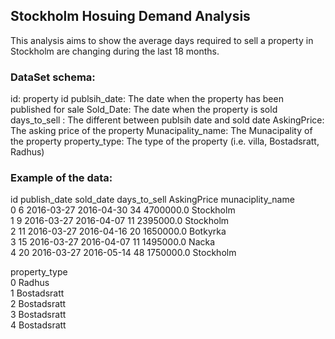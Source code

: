 ## Stockholm Hosuing Demand Analysis

This analysis aims to show the average days required to sell a property in Stockholm are changing during the last 18 months. 

### DataSet schema:
id: property id
publsih_date: The date when the property has been published for sale
Sold_Date: The date when the property is sold
days_to_sell : The different between publsih date and sold date
AskingPrice: The asking price of the property
Munacipality_name: The Munacipality of the property
property_type: The type of the property (i.e. villa, Bostadsratt, Radhus)

### Example of the data:
   id publish_date   sold_date  days_to_sell  AskingPrice munaciplity_name  \
0   6   2016-03-27  2016-04-30            34    4700000.0        Stockholm   
1   9   2016-03-27  2016-04-07            11    2395000.0        Stockholm   
2  11   2016-03-27  2016-04-16            20    1650000.0         Botkyrka   
3  15   2016-03-27  2016-04-07            11    1495000.0            Nacka   
4  20   2016-03-27  2016-05-14            48    1750000.0        Stockholm   

  property_type  
0        Radhus  
1   Bostadsratt  
2   Bostadsratt  
3   Bostadsratt  
4   Bostadsratt

